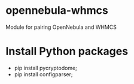 # opennebula-whmcs 
Module for pairing OpenNebula and WHMCS

# Install Python packages 
- pip install pycryptodome; 
- pip install configparser;
